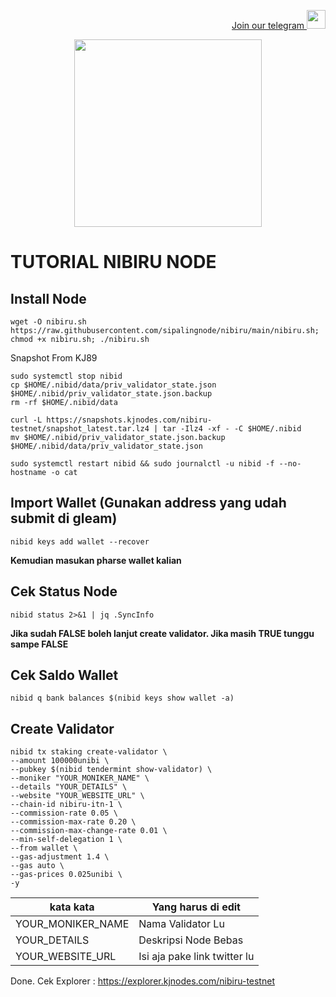 <p style="font-size:14px" align="right">
<a href="https://t.me/autosultan_group" target="_blank">Join our telegram <img src="https://user-images.githubusercontent.com/50621007/183283867-56b4d69f-bc6e-4939-b00a-72aa019d1aea.png" width="30"/></a>
</p>
<p align="center">
  <img height="300" height="auto" src="https://user-images.githubusercontent.com/109174478/209359981-dc19b4bf-854d-4a2a-b803-2547a7fa43f2.jpg">
</p>

# TUTORIAL NIBIRU NODE
## Install Node
```
wget -O nibiru.sh https://raw.githubusercontent.com/sipalingnode/nibiru/main/nibiru.sh; chmod +x nibiru.sh; ./nibiru.sh
```
Snapshot From KJ89
```
sudo systemctl stop nibid
cp $HOME/.nibid/data/priv_validator_state.json $HOME/.nibid/priv_validator_state.json.backup
rm -rf $HOME/.nibid/data
```
```
curl -L https://snapshots.kjnodes.com/nibiru-testnet/snapshot_latest.tar.lz4 | tar -Ilz4 -xf - -C $HOME/.nibid
mv $HOME/.nibid/priv_validator_state.json.backup $HOME/.nibid/data/priv_validator_state.json
```
```
sudo systemctl restart nibid && sudo journalctl -u nibid -f --no-hostname -o cat
```
## Import Wallet (Gunakan address yang udah submit di gleam)
```
nibid keys add wallet --recover
```
**Kemudian masukan pharse wallet kalian**

## Cek Status Node
```
nibid status 2>&1 | jq .SyncInfo
```
**Jika sudah FALSE boleh lanjut create validator. Jika masih TRUE tunggu sampe FALSE**

## Cek Saldo Wallet
```
nibid q bank balances $(nibid keys show wallet -a)
```
## Create Validator
```
nibid tx staking create-validator \
--amount 100000unibi \
--pubkey $(nibid tendermint show-validator) \
--moniker "YOUR_MONIKER_NAME" \
--details "YOUR_DETAILS" \
--website "YOUR_WEBSITE_URL" \
--chain-id nibiru-itn-1 \
--commission-rate 0.05 \
--commission-max-rate 0.20 \
--commission-max-change-rate 0.01 \
--min-self-delegation 1 \
--from wallet \
--gas-adjustment 1.4 \
--gas auto \
--gas-prices 0.025unibi \
-y
```
|  kata kata |  Yang harus di edit |
| ------------ | ------------ |
| YOUR_MONIKER_NAME  | Nama Validator Lu  |
| YOUR_DETAILS | Deskripsi Node Bebas |
| YOUR_WEBSITE_URL  | Isi aja pake link twitter lu |

Done. Cek Explorer : https://explorer.kjnodes.com/nibiru-testnet
